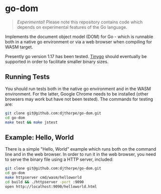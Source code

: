 # go-dom

> *Experimental!* Please note this repository contains code which depends
on experimental features of the Go language.

Implements the document object model (DOM) for Go - which is
runnable both in a native go environment or via a web browser
when compiling for WASM target.

Presently go version 1.17 has been tested. [Tinygo](https://tinygo.org/) should
eventually be supported in order to facilitate smaller binary sizes.

## Running Tests

You should run tests both in the native go environment and in the WASM
environment. For the latter, Google Chrome needs to be installed (other browsers
may work but have not been tested). The commands for testing are:

```bash
git clone git@github.com:djthorpe/go-dom.git
cd go-dom
make test && make jstest
```

## Example: Hello, World 

There is a simple "Hello, World" example which runs both on the command line
and in the web browser. In order to run it in the web browser, you need to
serve the binary file using a HTTP server, included:

```bash
git clone git@github.com:djthorpe/go-dom.git
cd go-dom
make httpserver cmd/wasm/helloworld
cd build && ./httpserver -port :9090 
open http://localhost:9090/helloworld.html
```

